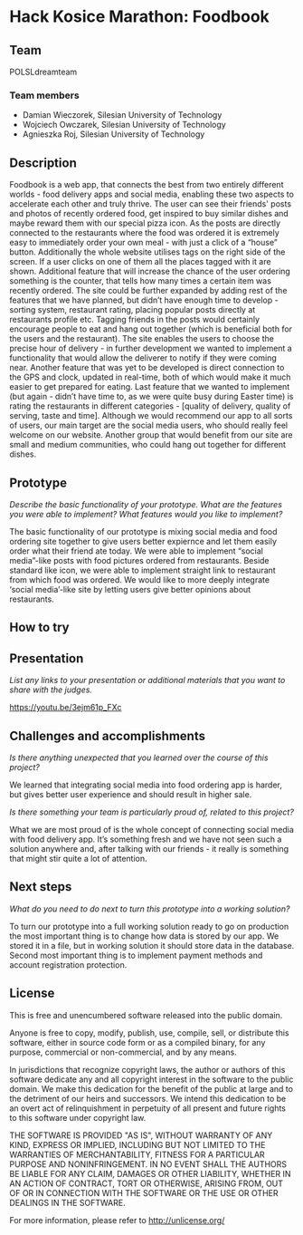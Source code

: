 # Hack Kosice Marathon: Foodbook

## Team

POLSLdreamteam

### Team members

- Damian Wieczorek, Silesian University of Technology
- Wojciech Owczarek, Silesian University of Technology
- Agnieszka Roj, Silesian University of Technology

## Description

Foodbook is a web app, that connects the best from two entirely different worlds - food delivery apps and social media, enabling these two aspects to accelerate each other and truly thrive. The user can see their friends' posts and photos of recently ordered food, get inspired to buy similar dishes and maybe reward them with our special pizza icon. As the posts are directly connected to the restaurants where the food was ordered it is extremely easy to immediately order your own meal - with just a click of a “house” button. Additionally the whole website utilises tags on the right side of the screen. If a user clicks on one of them all the places tagged with it are shown. Additional feature that will increase the chance of the user ordering something is the counter, that tells how many times a certain item was recently ordered. The site could be further expanded by adding rest of the features that we have planned, but didn’t have enough time to develop - sorting system, restaurant rating, placing popular posts directly at restaurants profile etc.
Tagging friends in the posts would certainly encourage people to eat and hang out together (which is beneficial both for the users and the restaurant). The site enables the users to choose the precise hour of delivery - in further development we wanted to implement a functionality that would allow the deliverer to notify if they were coming near. Another feature that was yet to be developed is direct connection to the GPS and clock, updated in real-time, both of which would make it much easier to get prepared for eating. Last feature that we wanted to implement (but again - didn’t have time to, as we were quite busy during Easter time) is rating the restaurants in different categories - [quality of delivery, quality of serving, taste and time].
Although we would recommend our app to all sorts of users, our main target are the social media users, who should really feel welcome on our website. Another group that would benefit from our site are small and medium communities, who could hang out together for different dishes.



## Prototype

*Describe the basic functionality of your prototype. What are the features you were able to implement? What features would you like to implement?*

The basic functionality of our prototype is mixing social media and food ordering site together to give users better expiernce and let them easily order what their friend ate today. We were able to implement “social media”-like posts with food pictures ordered from restaurants. Beside standard like icon, we were able to implement straight link to restaurant from which food was ordered. We would like to more deeply integrate ‘social media’-like site by letting users give better opinions about restaurants.

## How to try


## Presentation

*List any links to your presentation or additional materials that you want to share with the judges.*

https://youtu.be/3ejm61p_FXc

## Challenges and accomplishments

*Is there anything unexpected that you learned over the course of this project?*

We learned that integrating social media into food ordering app is harder, but gives better user experience and should result in higher sale.

*Is there something your team is particularly proud of, related to this project?*

What we are most proud of is the whole concept of connecting social media with food delivery app. It’s something fresh and we have not seen such a solution anywhere and, after talking with our friends - it really is something that might stir quite a lot of attention.

## Next steps

*What do you need to do next to turn this prototype into a working solution?*

To turn our prototype into a full working solution ready to go on production the most important thing is to change how data is stored by our app. We stored it in a file, but in working solution it should store data in the database. Second most important thing is to implement payment methods and account registration protection.

## License

This is free and unencumbered software released into the public domain.

Anyone is free to copy, modify, publish, use, compile, sell, or
distribute this software, either in source code form or as a compiled
binary, for any purpose, commercial or non-commercial, and by any
means.

In jurisdictions that recognize copyright laws, the author or authors
of this software dedicate any and all copyright interest in the
software to the public domain. We make this dedication for the benefit
of the public at large and to the detriment of our heirs and
successors. We intend this dedication to be an overt act of
relinquishment in perpetuity of all present and future rights to this
software under copyright law.

THE SOFTWARE IS PROVIDED "AS IS", WITHOUT WARRANTY OF ANY KIND,
EXPRESS OR IMPLIED, INCLUDING BUT NOT LIMITED TO THE WARRANTIES OF
MERCHANTABILITY, FITNESS FOR A PARTICULAR PURPOSE AND NONINFRINGEMENT.
IN NO EVENT SHALL THE AUTHORS BE LIABLE FOR ANY CLAIM, DAMAGES OR
OTHER LIABILITY, WHETHER IN AN ACTION OF CONTRACT, TORT OR OTHERWISE,
ARISING FROM, OUT OF OR IN CONNECTION WITH THE SOFTWARE OR THE USE OR
OTHER DEALINGS IN THE SOFTWARE.

For more information, please refer to <http://unlicense.org/>
